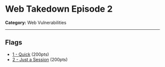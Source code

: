 # Web Takedown Episode 2

**Category:** Web Vulnerabilities

---

## Flags

* [1 - Quick](1%20-%20Quick) (200pts)
* [2 - Just a Session](2%20-%20Just%20a%20Session) (200pts)
